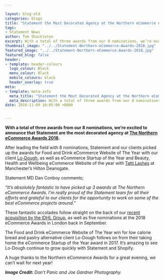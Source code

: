 ```yaml
--- 

layout: blog-old
categories: blogs
title: "Statement the Most Decorated Agency at the Northern eCommerce Awards 2018"
tags:
- Statement News
author: Tom Shackleton
excerpt: With a total of three awards from our 8 nominations, we’re excited to announce that Statement are the most decorated agency at The Northern eCommerce Awards 2018.
thumbnail_image: "../../Statement-Northern-eCommerce-Awards-2018.jpg"
featured_image: "../../Statement-Northern-eCommerce-Awards-2018.jpg"
featured_blog: false
header:
- template: header-colours
  logo_colour: Black
  menu_colour: Black
  mobile_colours: black
  header_overlay: true
meta:
- template: meta-info
  meta_title: "Statement the Most Decorated Agency at the Northern eCommerce Awards 2018"
  meta_description: With a total of three awards from our 8 nominations, we’re excited to announce that Statement are the most decorated agency at The Northern eCommerce Awards 2018.
date: 2018-11-09 10:05:00 +0000


--- 
```

**With a total of three awards from our 8 nominations, we’re excited to announce that Statement are the most decorated agency at [The Northern eCommerce Awards 2018](https://northernecommerceawards.com/2018-Winners).**

After leading the field with 8 nominations, Statement and our clients picked up the awards for Food and Drink eCommerce Website of The Year with our client [Lo-Dough](https://lodough.co/), as well as eCommerce Startup of the Year and Beauty, Health and Wellbeing eCommerce Website of the year with [Tatti Lashes](https://tattilashes.com/) at Manchester’s Hilton Deansgate.

Statement MD Dan Conboy comments;

_“It’s absolutely fantastic to have picked up 3 awards at The Northern eCommerce Awards. I’m really proud of the Statement team for all their efforts and grateful to our clients for the opportunity to work on some of the best eCommerce projects around.”_

These fantastic accolades follow straight on the back of our [recent acquisition by the IDHL Group](https://www.statementagency.com/blog/2018/10/statement-is-now-part-of-the-idhl-group), as well as five nominations at the 2018 eCommerce Awards in London back in September.

The Food and Drink eCommerce Website of The Year win for low calorie bread and pastry alternative client Lo-Dough follows on from their taking home the eCommerce Startup of the Year award in 2017. It’s amazing to see Lo-Dough continue to grow quickly with Statement and Shopify.

A huge thanks to the Northern eCommerce Awards for a great evening, we can’t wait for next year!

_**Image Credit:**_ _Don’t Panic and Joe Gardner Photography._